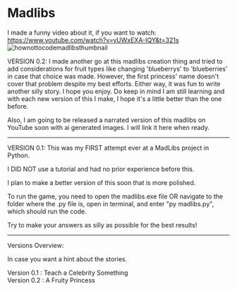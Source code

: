 # Madlibs 


I made a funny video about it, if you want to watch: 
https://www.youtube.com/watch?v=yUWxEXA-IQY&t=321s
![hownottocodemadlibsthumbnail](https://github.com/Alyssa-Princess/Alyssa_Princess_madlibs_0001/assets/94188320/f8cf9853-373c-44d6-8461-1c41eef31a96)


VERSION 0.2: 
I made another go at this madlibs creation thing and tried to add considerations for fruit types like changing 'blueberrys' to 'blueberries' in case
that choice was made. However, the first princess' name doesn't cover that problem despite my best efforts. Either way, it was fun to write another
silly story. I hope you enjoy. Do keep in mind I am still learning and with each new version of this I make, I hope it's a little better than the one before. 

Also, I am going to be released a narrated version of this madlibs on YouTube soon with ai generated images. I will link it here when ready. 




------------------------------------------------------------------------
VERSION 0.1: 
This was my FIRST attempt ever at a MadLibs project in Python.

I DID NOT use a tutorial and had no prior experience before this. 

I plan to make a better version of this soon that is more polished. 

To run the game, you need to open the madlibs.exe file OR navigate to the folder where the .py file is, open in terminal, and 
enter "py madlibs.py", which should run the code. 

Try to make your answers as silly as possible for the best results!  

---------------------------------------------------------
Versions Overview: 

In case you want a hint about the stories.

Version 0.1 : Teach a Celebrity Something  
Version 0.2 : A Fruity Princess 

